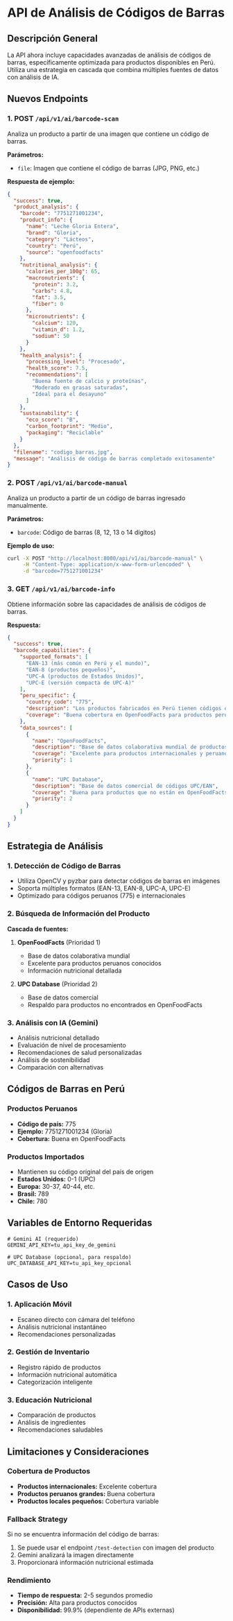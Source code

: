 # API de Análisis de Códigos de Barras

## Descripción General

La API ahora incluye capacidades avanzadas de análisis de códigos de barras, específicamente optimizada para productos disponibles en Perú. Utiliza una estrategia en cascada que combina múltiples fuentes de datos con análisis de IA.

## Nuevos Endpoints

### 1. POST `/api/v1/ai/barcode-scan`

Analiza un producto a partir de una imagen que contiene un código de barras.

**Parámetros:**
- `file`: Imagen que contiene el código de barras (JPG, PNG, etc.)

**Respuesta de ejemplo:**
```json
{
  "success": true,
  "product_analysis": {
    "barcode": "7751271001234",
    "product_info": {
      "name": "Leche Gloria Entera",
      "brand": "Gloria",
      "category": "Lácteos",
      "country": "Perú",
      "source": "openfoodfacts"
    },
    "nutritional_analysis": {
      "calories_per_100g": 65,
      "macronutrients": {
        "protein": 3.2,
        "carbs": 4.8,
        "fat": 3.5,
        "fiber": 0
      },
      "micronutrients": {
        "calcium": 120,
        "vitamin_d": 1.2,
        "sodium": 50
      }
    },
    "health_analysis": {
      "processing_level": "Procesado",
      "health_score": 7.5,
      "recommendations": [
        "Buena fuente de calcio y proteínas",
        "Moderado en grasas saturadas",
        "Ideal para el desayuno"
      ]
    },
    "sustainability": {
      "eco_score": "B",
      "carbon_footprint": "Medio",
      "packaging": "Reciclable"
    }
  },
  "filename": "codigo_barras.jpg",
  "message": "Análisis de código de barras completado exitosamente"
}
```

### 2. POST `/api/v1/ai/barcode-manual`

Analiza un producto a partir de un código de barras ingresado manualmente.

**Parámetros:**
- `barcode`: Código de barras (8, 12, 13 o 14 dígitos)

**Ejemplo de uso:**
```bash
curl -X POST "http://localhost:8000/api/v1/ai/barcode-manual" \
     -H "Content-Type: application/x-www-form-urlencoded" \
     -d "barcode=7751271001234"
```

### 3. GET `/api/v1/ai/barcode-info`

Obtiene información sobre las capacidades de análisis de códigos de barras.

**Respuesta:**
```json
{
  "success": true,
  "barcode_capabilities": {
    "supported_formats": [
      "EAN-13 (más común en Perú y el mundo)",
      "EAN-8 (productos pequeños)",
      "UPC-A (productos de Estados Unidos)",
      "UPC-E (versión compacta de UPC-A)"
    ],
    "peru_specific": {
      "country_code": "775",
      "description": "Los productos fabricados en Perú tienen códigos que empiezan con 775",
      "coverage": "Buena cobertura en OpenFoodFacts para productos peruanos"
    },
    "data_sources": [
      {
        "name": "OpenFoodFacts",
        "description": "Base de datos colaborativa mundial de productos alimentarios",
        "coverage": "Excelente para productos internacionales y peruanos conocidos",
        "priority": 1
      },
      {
        "name": "UPC Database",
        "description": "Base de datos comercial de códigos UPC/EAN",
        "coverage": "Buena para productos que no están en OpenFoodFacts",
        "priority": 2
      }
    ]
  }
}
```

## Estrategia de Análisis

### 1. Detección de Código de Barras
- Utiliza OpenCV y pyzbar para detectar códigos de barras en imágenes
- Soporta múltiples formatos (EAN-13, EAN-8, UPC-A, UPC-E)
- Optimizado para códigos peruanos (775) e internacionales

### 2. Búsqueda de Información del Producto
**Cascada de fuentes:**
1. **OpenFoodFacts** (Prioridad 1)
   - Base de datos colaborativa mundial
   - Excelente para productos peruanos conocidos
   - Información nutricional detallada

2. **UPC Database** (Prioridad 2)
   - Base de datos comercial
   - Respaldo para productos no encontrados en OpenFoodFacts

### 3. Análisis con IA (Gemini)
- Análisis nutricional detallado
- Evaluación de nivel de procesamiento
- Recomendaciones de salud personalizadas
- Análisis de sostenibilidad
- Comparación con alternativas

## Códigos de Barras en Perú

### Productos Peruanos
- **Código de país:** 775
- **Ejemplo:** 7751271001234 (Gloria)
- **Cobertura:** Buena en OpenFoodFacts

### Productos Importados
- Mantienen su código original del país de origen
- **Estados Unidos:** 0-1 (UPC)
- **Europa:** 30-37, 40-44, etc.
- **Brasil:** 789
- **Chile:** 780

## Variables de Entorno Requeridas

```env
# Gemini AI (requerido)
GEMINI_API_KEY=tu_api_key_de_gemini

# UPC Database (opcional, para respaldo)
UPC_DATABASE_API_KEY=tu_api_key_opcional
```

## Casos de Uso

### 1. Aplicación Móvil
- Escaneo directo con cámara del teléfono
- Análisis nutricional instantáneo
- Recomendaciones personalizadas

### 2. Gestión de Inventario
- Registro rápido de productos
- Información nutricional automática
- Categorización inteligente

### 3. Educación Nutricional
- Comparación de productos
- Análisis de ingredientes
- Recomendaciones saludables

## Limitaciones y Consideraciones

### Cobertura de Productos
- **Productos internacionales:** Excelente cobertura
- **Productos peruanos grandes:** Buena cobertura
- **Productos locales pequeños:** Cobertura variable

### Fallback Strategy
Si no se encuentra información del código de barras:
1. Se puede usar el endpoint `/test-detection` con imagen del producto
2. Gemini analizará la imagen directamente
3. Proporcionará información nutricional estimada

### Rendimiento
- **Tiempo de respuesta:** 2-5 segundos promedio
- **Precisión:** Alta para productos conocidos
- **Disponibilidad:** 99.9% (dependiente de APIs externas)